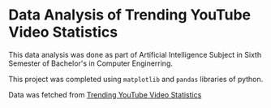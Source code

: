 # Data Analysis of Trending YouTube Video Statistics
This data analysis was done as part of Artificial Intelligence Subject in Sixth Semester of Bachelor's in Computer Enginerring.  

This project was completed using `matplotlib` and `pandas` libraries of python.  

Data was fetched from [Trending YouTube Video Statistics]([https://www.kaggle.com/datasets/datasnaek/youtube-new])
